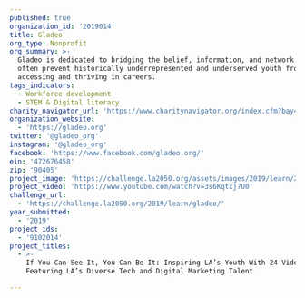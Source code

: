 ```yaml
---
published: true
organization_id: '2019014'
title: Gladeo
org_type: Nonprofit
org_summary: >-
  Gladeo is dedicated to bridging the belief, information, and network gaps that
  often prevent historically underrepresented and underserved youth from
  accessing and thriving in careers.
tags_indicators:
  - Workforce development
  - STEM & Digital literacy
charity_navigator_url: 'https://www.charitynavigator.org/index.cfm?bay=search.profile&ein=472676458'
organization_website:
  - 'https://gladeo.org'
twitter: '@gladeo_org'
instagram: '@gladeo_org'
facebook: 'https://www.facebook.com/gladeo.org/'
ein: '472676458'
zip: '90405'
project_image: 'https://challenge.la2050.org/assets/images/2019/learn/2048-wide/gladeo.jpg'
project_video: 'https://www.youtube.com/watch?v=3s6Kqtxj7U0'
challenge_url:
  - 'https://challenge.la2050.org/2019/learn/gladeo/'
year_submitted:
  - '2019'
project_ids:
  - '9102014'
project_titles:
  - >-
    If You Can See It, You Can Be It: Inspiring LA’s Youth With 24 Videos
    Featuring LA’s Diverse Tech and Digital Marketing Talent

---
```

